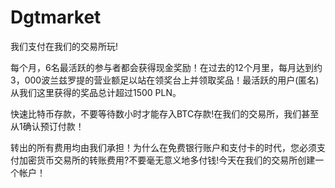 # 

# Dgtmarket


我们支付在我们的交易所玩!

每个月，6名最活跃的参与者都会获得现金奖励！在过去的12个月里，每月达到约3，000波兰兹罗提的营业额足以站在领奖台上并领取奖品！最活跃的用户(匿名)从我们这里获得的奖品总计超过1500 PLN。

快速比特币存款，不要等待数小时才能存入BTC存款!在我们的交易所，我们甚至从1确认预订付款！

转出的所有费用均由我们承担！为什么在免费银行账户和支付卡的时代，您必须支付加密货币交易所的转账费用?不要毫无意义地多付钱!今天在我们的交易所创建一个帐户！

